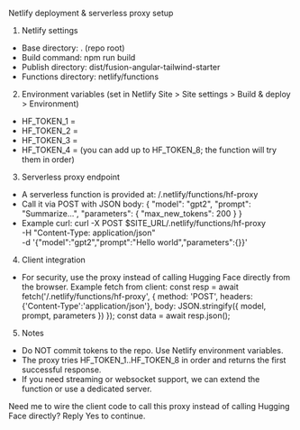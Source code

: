 Netlify deployment & serverless proxy setup

1. Netlify settings

- Base directory: . (repo root)
- Build command: npm run build
- Publish directory: dist/fusion-angular-tailwind-starter
- Functions directory: netlify/functions

2. Environment variables (set in Netlify Site > Site settings > Build & deploy > Environment)

- HF_TOKEN_1 = <your hf token>
- HF_TOKEN_2 = <your hf token>
- HF_TOKEN_3 = <your hf token>
- HF_TOKEN_4 = <your hf token>
  (you can add up to HF_TOKEN_8; the function will try them in order)

3. Serverless proxy endpoint

- A serverless function is provided at: /.netlify/functions/hf-proxy
- Call it via POST with JSON body: { "model": "gpt2", "prompt": "Summarize...", "parameters": { "max_new_tokens": 200 } }
- Example curl:
  curl -X POST $SITE_URL/.netlify/functions/hf-proxy \
   -H "Content-Type: application/json" \
   -d '{"model":"gpt2","prompt":"Hello world","parameters":{}}'

4. Client integration

- For security, use the proxy instead of calling Hugging Face directly from the browser. Example fetch from client:
  const resp = await fetch('/.netlify/functions/hf-proxy', { method: 'POST', headers: {'Content-Type':'application/json'}, body: JSON.stringify({ model, prompt, parameters }) });
  const data = await resp.json();

5. Notes

- Do NOT commit tokens to the repo. Use Netlify environment variables.
- The proxy tries HF_TOKEN_1..HF_TOKEN_8 in order and returns the first successful response.
- If you need streaming or websocket support, we can extend the function or use a dedicated server.

Need me to wire the client code to call this proxy instead of calling Hugging Face directly? Reply Yes to continue.

